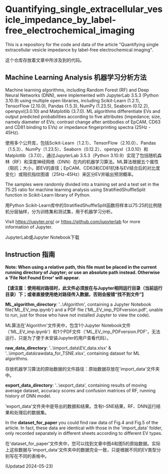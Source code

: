 # Quantifying_single_extracellular_vesicle_impedance_by_label-free_electrochemical_imaging

This is a repository for the code and data of the article "Quantifying single extracellular vesicle impedance by label-free electrochemical imaging". 

这个仓库存放着文章中所涉及到的代码。

## Machine Learning Analysis 机器学习分析方法

Machine learning algorithms, including Random Forest (RF) and Deep Neural Networks (DNN), were implemented with JupyterLab 3.5.3 (Python 3.10.9) using multiple open libraries, including Scikit-Learn (1.2.1), TensorFlow (2.10.0), Pandas (1.5.3), NumPy (1.23.5), Seaborn (0.12.2), openpyxl(3.0.10) and Matplotlib (3.7.0). ML algorithms differentiate EVs and output predicted probabilities according to five attributes (impedance; size, namely diameter of EVs; contrast change after antibodies of EpCAM, CD63 and CD81 binding to EVs) or impedance fingerprinting spectra (25Hz - 45Hz).

使用多个公开库，包括Scikit-Learn（1.2.1）、TensorFlow（2.10.0）、Pandas（1.5.3）、NumPy（1.23.5）、Seaborn（0.12.2）、openpyxl（3.0.10）和Matplotlib（3.7.0），通过JupyterLab 3.5.3（Python 3.10.9）实现了包括随机森林（RF）和深度神经网络（DNN）在内的机器学习算法。ML算法根据五个属性（阻抗；大小，即EV的直径；EpCAM、CD63和CD81抗体与EV结合后的对比度变化）或阻抗指纹图谱（25Hz-45Hz）来区分EV并输出预测概率。

The samples were randomly divided into a training set and a test set in the 75:25 ratio for machine learning analysis using StratifiedShuffleSplit function in Scikit-Learn library of Python.

用Python Scikit-Learn库中的StratifiedShuffleSplit函数将样本以75:25的比例随机分层抽样，分为训练集和测试集，用于机器学习分析。

Visit https://jupyter.org/ or https://github.com/jupyterlab for more information of Jupyter.

JupyterLab或Jupyter Notebook下载

## Instruction 指南

**Note: When using a relative path, this file must be placed in the current running directory of Jupyter; or use an absolute path instead. Otherwise a 'File Not Found Error' will appear.**

**【请注意：使用相对路径时，此文件必须放在与Jupyter相同运行目录（当前运行目录）下；或者直接使用绝对路径传入数据，否则会报错“找不到文件”】**

**ML_algorithm_directory**: '..\Algorithm', containing a Jupyter Notebook file('ML_EV_imp.ipynb') and a PDF flie ('ML_EV_imp_PDFversion.pdf', unable to run, just for those who have not installed Jupyter to view the code).

ML算法在'Algorithm'文件夹中，包含1个Jupyter Notebook文件（'ML_EV_imp.ipynb'）和1个PDF文件（'ML_EV_imp_PDFversion.PDF'，无法运行，只是为了便于未安装Jupyter的用户查看代码）。

**raw_data_directory**: '..\import_data\EV_data.xlsx' & '..\import_data\rawdata_for_TSNE.xlsx', containing dataset for ML algorithms.

存放机器学习算法的原始数据的文件路径：原始数据存放在'import_data'文件夹中。

**export_data_directory**: '..\export_data', containing results of moving average dataset, accuracy scores and confusion matrices of RF, running history of DNN model.

'export_data'文件夹中是导出的数据和结果。含有t-SNE结果，RF、DNN运行结果和处理后的数据集。

In the **dataset_for_paper** you could find raw data of Fig.4 and Fig.5 of the article. In fact, these data are identical with those in the 'import_data' folder, only recorded separately in different sheets according to different EV types.

在'dataset_for_paper'文件夹中，您可以找到文章中图4和图5的原始数据。实际上这些数据与'import_data'文件夹中的数据完全一致，只是根据不同的EV类型分别写在不同的表格中。

(Updatad 2024-05-23)
